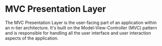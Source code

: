 # MVC Presentation Layer

The MVC Presentation Layer is the user-facing part of an application within an n-tier architecture. It's built on the Model-View-Controller (MVC) pattern and is responsible for handling all the user interface and user interaction aspects of the application.
